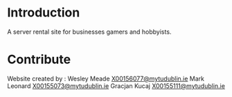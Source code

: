 # Introduction 
A server rental site for businesses gamers and hobbyists.  

# Contribute
Website created by : 
Wesley Meade  X00156077@mytudublin.ie 
Mark Leonard  X00155073@mytudublin.ie
Gracjan Kucaj X00155111@mytudublin.ie